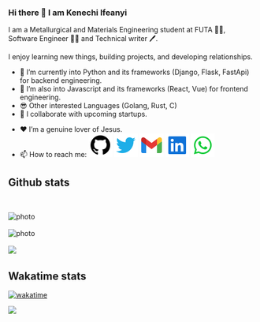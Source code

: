 <!---[![Typing SVG](https://readme-typing-svg.herokuapp.com?font=Bungee&color=FB4916&center=true&vCenter=true&width=850&height=300&lines=Hey+There!+%F0%9F%91%8B;My+name+is+Kenechi+Ifeanyi;My+Tools+are......;%7C%7C+React+%7C%7C+Vue+%7C%7C+Python+%7C%7C)](https://git.io/typing-svg)--->

### Hi there 👋 I am Kenechi Ifeanyi

<head>
<link href='https://unpkg.com/boxicons@2.0.9/css/boxicons.min.css' rel='stylesheet'>
</head>

I am a Metallurgical and Materials Engineering student at FUTA 🧑‍🎓, Software Engineer 👨‍💻 and Technical writer 🖊️.

I enjoy learning new things, building projects, and developing relationships.

- 🔭 I’m currently into Python and its frameworks (Django, Flask, FastApi) for backend engineering.
- 🌱 I’m also into Javascript and its frameworks (React, Vue) for frontend engineering.
- 😎 Other interested Languages (Golang, Rust, C)
- 👯 I collaborate with upcoming startups.
<!-- - 🖊️I️️ write articles on [<img src="./icons/hashnode.png" height=24 alt="hashnode_icon" />](https://hashnode.com/@xavier577) [![dev.to_icon](./icons/devto.svg)]--><!--(https://dev.to/xavier577)-->
- ❤ I’m a genuine lover of Jesus.
- 📫 How to reach me: [![github_icon](./icons/github.svg)](http://github.com/kayprogrammer)
  [![twitter_icon](./icons/twitter.svg)](https://twitter.com/KayProgrammer)
  [![gmail_icon](./icons/gmail.svg)](mailto:kenechiifeanyi@gmail.com)
  [![linkedIn_icon](./icons/linkedin.svg)](https://www.linkedin.com/in/kenechi-ifeanyi/)
  [![whatsapp_icon](./icons/whatsapp.svg)](https://wa.me/2348095602320)
## Github stats
<p align="left"> <img src="https://komarev.com/ghpvc/?username=folaoluwafemi&label=Profile%20views&color=0e75b6&style=flat" alt="" /> </p>
<img style="display: block; margin: auto; align:center;" alt="photo" src="https://github-readme-stats.vercel.app/api?username=kayprogrammer&count_private=true&show_icons=true&theme=github_dark&border_radius=30&border_color=39D353&icon_color=39D353&title_color=fff" />
<br>
<img style="display: block; margin: auto; align:center;" alt="photo" src="https://github-readme-streak-stats.herokuapp.com/?user=kayprogrammer&theme=github-dark" />
<br>
  <img  src="https://github-readme-stats.vercel.app/api/top-langs/?username=kayprogrammer&layout=compact&langs_count=8&hide=html&theme=github_dark&border_radius=30&border_color=39D353&title_color=fff" />

## Wakatime stats
[![wakatime](https://wakatime.com/badge/user/f9c42528-3c72-4c6c-93d7-9d10ad114ac4.svg)](https://wakatime.com/@f9c42528-3c72-4c6c-93d7-9d10ad114ac4)

<a href="https://wakatime.com/share/@kayprogrammer/40749f43-2ae0-4267-a1c9-b5d2d3df8cc4.svg"><img style="border-radius:30; border-color: #39D353;" height="400em" src="https://wakatime.com/share/@kayprogrammer/40749f43-2ae0-4267-a1c9-b5d2d3df8cc4.svg"></a>
